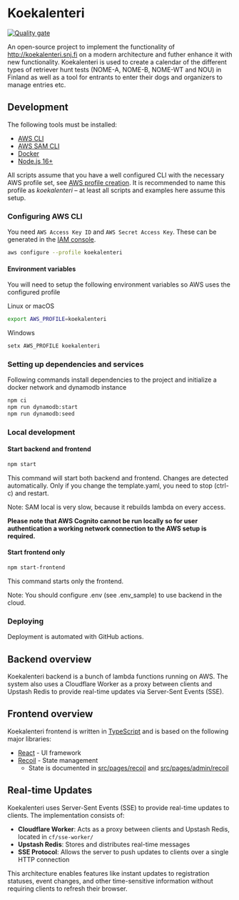 # Koekalenteri

[![Quality gate](https://sonarcloud.io/api/project_badges/quality_gate?project=koekalenteri_koekalenteri)](https://sonarcloud.io/dashboard?id=koekalenteri_koekalenteri)

An open-source project to implement the functionality of <http://koekalenteri.snj.fi> on a modern architecture and futher enhance it with new functionality. Koekalenteri is used to create a calendar of the different types of retriever hunt tests (NOME-A, NOME-B, NOME-WT and NOU) in Finland as well as a tool for entrants to enter their dogs and organizers to manage entries etc.

## Development

The following tools must be installed:

* [AWS CLI](https://aws.amazon.com/cli/)
* [AWS SAM CLI](https://docs.aws.amazon.com/serverless-application-model/latest/developerguide/what-is-sam.html)
* [Docker](https://www.docker.com/get-started)
* [Node.js 16+](https://nodejs.org/)

All scripts assume that you have a well configured CLI with the necessary AWS profile set, see [AWS profile creation](https://docs.aws.amazon.com/cli/latest/userguide/cli-configure-profiles.html). It is recommended to name this profile as *koekalenteri* – at least all scripts and examples here assume this setup.

### Configuring AWS CLI

You need `AWS Access Key ID` and `AWS Secret Access Key`. These can be generated in the [IAM console](https://console.aws.amazon.com/iam/).

```bash
aws configure --profile koekalenteri
```

#### Environment variables

You will need to setup the following environment variables so AWS uses the configured profile

Linux or macOS

```bash
export AWS_PROFILE=koekalenteri
```

Windows

```ps1
setx AWS_PROFILE koekalenteri
```

### Setting up dependencies and services

Following commands install dependencies to the project and initialize a docker network and dynamodb instance

```bash
npm ci
npm run dynamodb:start
npm run dynamodb:seed
```

### Local development

#### Start backend and frontend

```bash
npm start
```

This command will start both backend and frontend.
Changes are detected automatically. Only if you change the template.yaml, you need to stop (ctrl-c) and restart.

Note: SAM local is very slow, because it rebuilds lambda on every access.

**Please note that AWS Cognito cannot be run locally so for user authentication a working network connection to the AWS setup is required.**

#### Start frontend only

```bash
npm start-frontend
```

This command starts only the frontend.

Note: You should configure .env (see .env_sample) to use backend in the cloud.

### Deploying

Deployment is automated with GitHub actions.

## Backend overview

Koekalenteri backend is a bunch of lambda functions running on AWS. The system also uses a Cloudflare Worker as a proxy between clients and Upstash Redis to provide real-time updates via Server-Sent Events (SSE).

## Frontend overview

Koekalenteri frontend is written in [TypeScript](https://www.typescriptlang.org/) and is based on the following major libraries:

* [React](https://reactjs.org/) - UI framework
* [Recoil](https://recoiljs.org/) - State management
  * State is documented in [src/pages/recoil](src/pages/recoil/README.md) and [src/pages/admin/recoil](src/pages/admin/recoil/README.md)

## Real-time Updates

Koekalenteri uses Server-Sent Events (SSE) to provide real-time updates to clients. The implementation consists of:

* **Cloudflare Worker**: Acts as a proxy between clients and Upstash Redis, located in `cf/sse-worker/`
* **Upstash Redis**: Stores and distributes real-time messages
* **SSE Protocol**: Allows the server to push updates to clients over a single HTTP connection

This architecture enables features like instant updates to registration statuses, event changes, and other time-sensitive information without requiring clients to refresh their browser.
